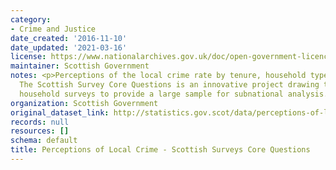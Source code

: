 ```yaml
---
category:
- Crime and Justice
date_created: '2016-11-10'
date_updated: '2021-03-16'
license: https://www.nationalarchives.gov.uk/doc/open-government-licence/version/3/
maintainer: Scottish Government
notes: <p>Perceptions of the local crime rate by tenure, household type, sex and disability.
  The Scottish Survey Core Questions is an innovative project drawing together multiple
  household surveys to provide a large sample for subnational analysis. </p>
organization: Scottish Government
original_dataset_link: http://statistics.gov.scot/data/perceptions-of-local-crime-rate-sscq
records: null
resources: []
schema: default
title: Perceptions of Local Crime - Scottish Surveys Core Questions
---
```

